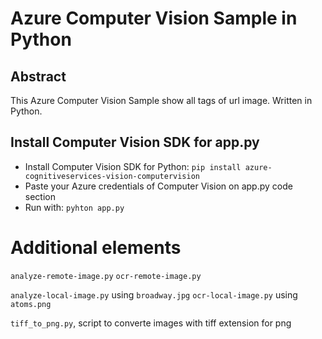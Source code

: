 # Azure Computer Vision Sample in Python

## Abstract
This Azure Computer Vision Sample show all tags of url image. Written in Python.

## Install Computer Vision SDK for app.py 
* Install Computer Vision SDK for Python: `pip install azure-cognitiveservices-vision-computervision`
* Paste your Azure credentials of Computer Vision on app.py code section
* Run with: `pyhton app.py`

# Additional elements
`analyze-remote-image.py`
`ocr-remote-image.py`

`analyze-local-image.py` using `broadway.jpg`
`ocr-local-image.py` using `atoms.png`

`tiff_to_png.py`, script to converte images with tiff extension for png

